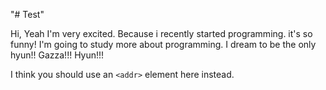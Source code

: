 "# Test" 

Hi, Yeah I'm very excited. 
Because i recently started programming. 
it's so funny!
I'm going to study more about programming.
I dream to be the only hyun!!
Gazza!!! Hyun!!!


I think you should use an
`<addr>` element here instead.
